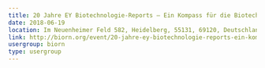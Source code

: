 ```yaml
---
title: 20 Jahre EY Biotechnologie-Reports – Ein Kompass für die Biotech-Branche in Deutschland
date: 2018-06-19
location: Im Neuenheimer Feld 582, Heidelberg, 55131, 69120, Deutschland
link: http://biorn.org/event/20-jahre-ey-biotechnologie-reports-ein-kompass-fur-die-biotech-branche-in-deutschland/
usergroup: biorn
type: usergroup
---
```

